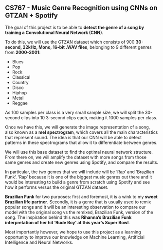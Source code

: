 ## CS767 - Music Genre Recognition using CNNs on GTZAN + Spotify

The goal of this project is to be able to **detect the genre of a song by training a Convolutional Neural Network (CNN)**.

To do this, we will use the GTZAN dataset which consists of 900 **30-second, 22kHz, Mono, 16-bit .WAV files**, belonging to 9 different genres from **2000-2001**:



* Blues
* Pop
* Rock
* Classical
* Country
* Disco
* Hiphop
* Metal
* Reggae

As 100 samples per class is a very small sample size, we will split the 30-second clips into 10 3-second clips each, making it 1000 samples per class.

Once we have this, we will generate the image representation of a song, also known as a **mel spectrogram**, which covers all the main characteristics that represent sound. The idea is that our CNN will be able to detect patterns in these spectrograms that allow it to differentiate between genres.

We will use this base dataset to find the optimal neural network structure. From there on, we will amplify the dataset with more songs from those same genres and create new genres using Spotify, and compare the results.

In particular, the two genres that we will include will be ‘Rap’ and ‘Brazilian Funk’. ‘Rap’ because it is one of the biggest music genres out there and it would be interesting to build a genre from scratch using Spotify and see how it performs versus the original GTZAN dataset.

**Brazilian Funk** for two purposes: first and foremost, it is a wink to my **sweet Brazilian life partner**. Secondly, it is a genre that is usually used to remix popular songs and it will be an interesting observation to compare our model with the original song vs the remixed, Brazilian Funk, version of the song. The inspiration behind this was **Rihanna’s Brazilian Funk interpretation of her hit ‘Rude Boy’ at this year’s Super Bowl**.

Most importantly however, we hope to use this project as a learning opportunity to improve our knowledge on Machine Learning, Artificial Intelligence and Neural Networks.
